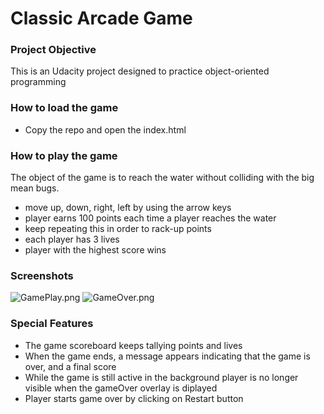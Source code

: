# Classic Arcade Game

### Project Objective

This is an Udacity project designed to practice object-oriented programming
### How to load the game
  - Copy the repo and open the index.html
 

### How to play the game
The object of the game is to reach the water without colliding with the big mean bugs.
  - move up, down, right, left by using the arrow keys
  - player earns 100 points each time a player reaches the water
  - keep repeating this in order to rack-up points
  - each player has 3 lives
  - player with the highest score wins
                                          

  
### Screenshots
![GamePlay.png](Classic-Arcade-Game/images/GamePlay.png)
![GameOver.png](Classic-Arcade-Game/images/GameOver.png)



### Special Features
  - The game scoreboard keeps tallying points and lives  
  - When the game ends, a message appears indicating that the game is over, and a final score
  - While the game is still active in the background player is no longer visible when the gameOver overlay is diplayed
  - Player starts game over by clicking on Restart button


